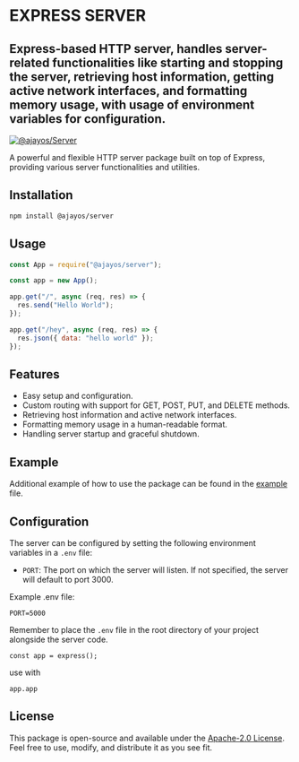 # EXPRESS SERVER
## Express-based HTTP server, handles server-related functionalities like starting and stopping the server, retrieving host information, getting active network interfaces, and formatting memory usage, with usage of environment variables for configuration.



[![@ajayos/Server](https://img.shields.io/npm/v/@ajayos/server.svg)](https://www.npmjs.com/package/@ajayos/server)

A powerful and flexible HTTP server package built on top of Express, providing various server functionalities and utilities.

## Installation

```bash
npm install @ajayos/server
```

## Usage

```javascript
const App = require("@ajayos/server");

const app = new App();

app.get("/", async (req, res) => {
  res.send("Hello World");
});

app.get("/hey", async (req, res) => {
  res.json({ data: "hello world" });
});
```

## Features

- Easy setup and configuration.
- Custom routing with support for GET, POST, PUT, and DELETE methods.
- Retrieving host information and active network interfaces.
- Formatting memory usage in a human-readable format.
- Handling server startup and graceful shutdown.

## Example

Additional example of how to use the package can be found in the [example](./example.js) file.

## Configuration

The server can be configured by setting the following environment variables in a `.env` file:

- `PORT`: The port on which the server will listen. If not specified, the server will default to port 3000.

Example .env file:

```
PORT=5000
```

Remember to place the `.env` file in the root directory of your project alongside the server code.

``
const app = express();
``

use with
```
app.app
```
## License

This package is open-source and available under the [Apache-2.0 License](./LICENSE). Feel free to use, modify, and distribute it as you see fit.

